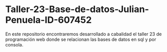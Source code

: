 # Taller-23-Base-de-datos-Julian-Penuela-ID-607452
En este repositorio encontraremos desarrollado a cabalidad el taller 23 de programación web donde se relacionan las bases de datos en sql y por consola.
